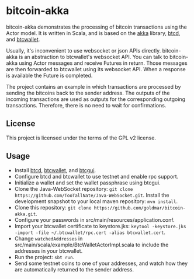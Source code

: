 bitcoin-akka
============

bitcoin-akka demonstrates the processing of bitcoin transactions using the Actor model.  It is written in Scala, and is based on the [akka](http://akka.io) library, [btcd](https://github.com/conformal/btcd), and [btcwallet](https://github.com/conformal/btcwallet).

Usually, it's inconvenient to use websocket or json APIs directly.  bitcoin-akka is an abstraction to btcwallet's websocket API.  You can talk to bitcoin-akka using Actor messages and receive Futures in return.  Those messages are then forwarded to btcwallet using its websocket API.  When a response is available the Future is completed.

The project contains an example in which transactions are processed by sending the bitcoins back to the sender address.  The outputs of the incoming transactions are used as outputs for the corresponding outgoing transactions. Therefore, there is no need to wait for confirmations.

License
-------

This project is licensed under the terms of the GPL v2 license.

Usage
-----

* Install [btcd](https://github.com/conformal/btcd), [btcwallet](https://github.com/conformal/btcwallet), and [btcgui](https://github.com/conformal/btcgui).
* Configure btcd and btcwallet to use testnet and enable rpc support.
* Initialize a wallet and set the wallet passphrase using btcgui.
* Clone the Java-WebSocket repository: `git clone https://github.com/TooTallNate/Java-WebSocket.git`.  Install the development snapshot to your local maven repository: `mvn install`.
* Clone this repository: `git clone https://github.com/goldmar/bitcoin-akka.git`.
* Configure your passwords in src/main/resources/application.conf.
* Import your btcwallet certificate to keystore.jks: `keytool -keystore.jks -import -file ~/.btcwallet/rpc.cert -alias btcwallet.cert`.
* Change `watchedAddresses` in src/main/scala/example/BtcWalletActorImpl.scala to include the addresses in your btcwallet.
* Run the project: `sbt run`.
* Send some testnet coins to one of your addresses, and watch how they are automatically returned to the sender address.
